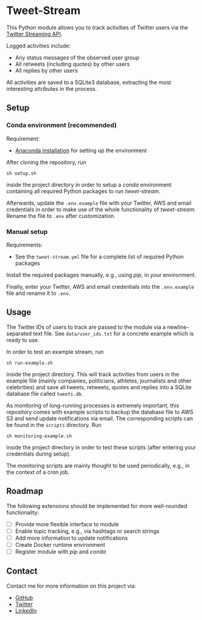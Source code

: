 # Tweet-Stream

This Python module allows you to track activities of Twitter users via the
[Twitter Streaming API](https://developer.twitter.com/en/docs/tweets/filter-realtime/overview/statuses-filter).

Logged activities include:
* Any status messages of the observed user group
* All retweets (including quotes) by other users
* All replies by other users

All activities are saved to a SQLite3 database, extracting the most interesting
attributes in the process.

## Setup

### Conda environment (recommended)

Requirement:
* [Anaconda installation](https://www.anaconda.com/download/) for setting up
the environment 

After cloning the repository, run
```
sh setup.sh
```
inside the project directory in order to setup a *conda* environment containing
all required Python packages to run *tweet-stream*.

Afterwards, update the `.env.example` file with your Twitter, AWS and email
credentials in order to make use of the whole functionality of *tweet-stream*.
Rename the file to `.env` after customization.

### Manual setup

Requirements:
* See the `tweet-stream.yml` file for a complete list of required Python packages

Install the required packages manually, e.g., using *pip*, in your environment.

Finally, enter your Twitter, AWS and email credentials into the `.env.example` file
and rename it to `.env`.

## Usage

The Twitter IDs of users to track are passed to the module via a newline-separated
text file. See `data/user_ids.txt` for a concrete example which is ready to use.

In order to test an example stream, run
```
sh run-example.sh
```
inside the project directory.
This will track activities from users in the example file (mainly companies,
politicians, athletes, journalists and other celebrities) and save all tweets,
retweets, quotes and replies into a SQLite database file called `tweets.db`.

As monitoring of long-running processes is extremely important, this repository
comes with example scripts to backup the database file to AWS S3 and send update
notifications via email. The corresponding scripts can be found in the `scripts`
directory.
Run
```
sh monitoring-example.sh
```
inside the project directory in order to test these scripts (after entering your
credentials during setup).

The monitoring scripts are mainly thought to be used periodically, e.g., in the
context of a cron job.

## Roadmap

The following extensions should be implemented for more well-rounded functionality:
- [ ] Provide more flexible interface to module
- [ ] Enable topic tracking, e.g., via hashtags or search strings
- [ ] Add more information to update notifications
- [ ] Create Docker runtime environment
- [ ] Register module with *pip* and *conda*

## Contact

Contact me for more information on this project via:
* [GitHub](https://github.com/felixpeters)
* [Twitter](https://twitter.com/_fpeters)
* [LinkedIn](https://www.linkedin.com/in/petersfelix/)
